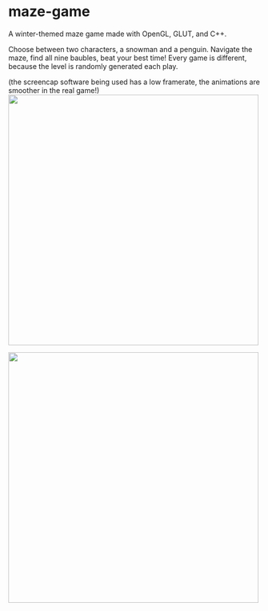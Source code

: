 # maze-game
A winter-themed maze game made with OpenGL, GLUT, and C++. 

Choose between two characters, a snowman and a penguin. Navigate the maze, find all nine baubles, beat your best time! Every game is different, because the level is randomly generated each play.

(the screencap software being used has a low framerate, the animations are smoother in the real game!)  
<img src="https://i.gyazo.com/b95dee6b9b011c9daf5b42638b9ce40d.gif" width="500" height="500">

<img src="https://i.gyazo.com/1dc3485bdd8c57819ab3d6b520712d79.gif" width="500" height="500">  
